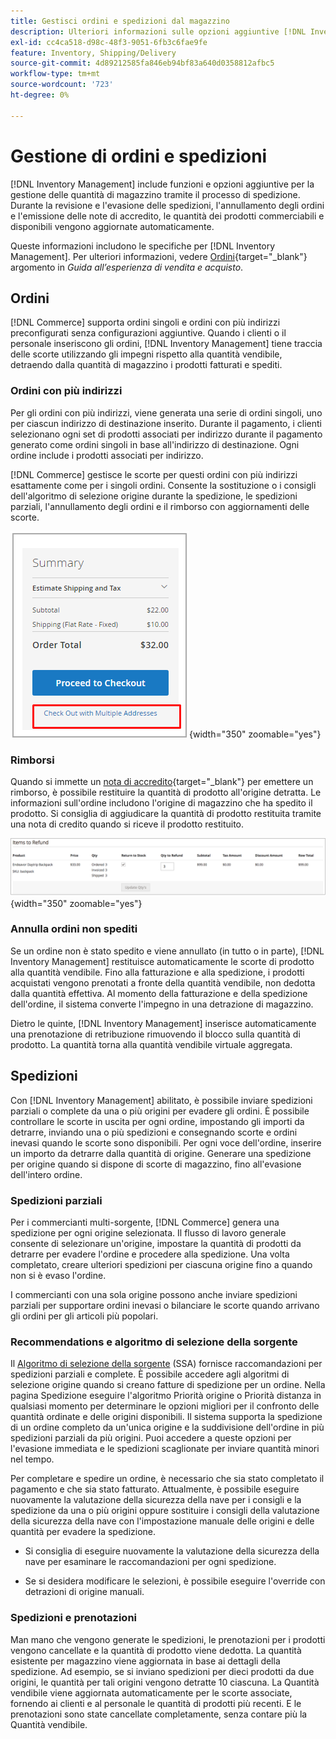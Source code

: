 ```yaml
---
title: Gestisci ordini e spedizioni dal magazzino
description: Ulteriori informazioni sulle opzioni aggiuntive [!DNL Inventory Management] caratteristiche e opzioni per la gestione delle quantità di magazzino mediante il processo di spedizione.
exl-id: cc4ca518-d98c-48f3-9051-6fb3c6fae9fe
feature: Inventory, Shipping/Delivery
source-git-commit: 4d89212585fa846eb94bf83a640d0358812afbc5
workflow-type: tm+mt
source-wordcount: '723'
ht-degree: 0%

---
```


# Gestione di ordini e spedizioni

[!DNL Inventory Management] include funzioni e opzioni aggiuntive per la gestione delle quantità di magazzino tramite il processo di spedizione. Durante la revisione e l&#39;evasione delle spedizioni, l&#39;annullamento degli ordini e l&#39;emissione delle note di accredito, le quantità dei prodotti commerciabili e disponibili vengono aggiornate automaticamente.

Queste informazioni includono le specifiche per [!DNL Inventory Management]. Per ulteriori informazioni, vedere [Ordini](../stores-purchase/orders.md){target="_blank"} argomento in _Guida all’esperienza di vendita e acquisto_.

## Ordini

[!DNL Commerce] supporta ordini singoli e ordini con più indirizzi preconfigurati senza configurazioni aggiuntive. Quando i clienti o il personale inseriscono gli ordini, [!DNL Inventory Management] tiene traccia delle scorte utilizzando gli impegni rispetto alla quantità vendibile, detraendo dalla quantità di magazzino i prodotti fatturati e spediti.

### Ordini con più indirizzi

Per gli ordini con più indirizzi, viene generata una serie di ordini singoli, uno per ciascun indirizzo di destinazione inserito. Durante il pagamento, i clienti selezionano ogni set di prodotti associati per indirizzo durante il pagamento generato come ordini singoli in base all&#39;indirizzo di destinazione. Ogni ordine include i prodotti associati per indirizzo.

[!DNL Commerce] gestisce le scorte per questi ordini con più indirizzi esattamente come per i singoli ordini. Consente la sostituzione o i consigli dell&#39;algoritmo di selezione origine durante la spedizione, le spedizioni parziali, l&#39;annullamento degli ordini e il rimborso con aggiornamenti delle scorte.

![Indirizzi multipli al momento del pagamento](assets/inventory-multi-ship.png){width="350" zoomable="yes"}

### Rimborsi

Quando si immette un [nota di accredito](../stores-purchase/credit-memo-create.md){target="_blank"} per emettere un rimborso, è possibile restituire la quantità di prodotto all&#39;origine detratta. Le informazioni sull&#39;ordine includono l&#39;origine di magazzino che ha spedito il prodotto. Si consiglia di aggiudicare la quantità di prodotto restituita tramite una nota di credito quando si riceve il prodotto restituito.

![Articoli da rimborsare con restituzione al magazzino selezionata](assets/credit-memo-items-to-refund.png)
{width="350" zoomable="yes"}

### Annulla ordini non spediti

Se un ordine non è stato spedito e viene annullato (in tutto o in parte), [!DNL Inventory Management] restituisce automaticamente le scorte di prodotto alla quantità vendibile. Fino alla fatturazione e alla spedizione, i prodotti acquistati vengono prenotati a fronte della quantità vendibile, non dedotta dalla quantità effettiva. Al momento della fatturazione e della spedizione dell&#39;ordine, il sistema converte l&#39;impegno in una detrazione di magazzino.

Dietro le quinte, [!DNL Inventory Management] inserisce automaticamente una prenotazione di retribuzione rimuovendo il blocco sulla quantità di prodotto. La quantità torna alla quantità vendibile virtuale aggregata.

## Spedizioni

Con [!DNL Inventory Management] abilitato, è possibile inviare spedizioni parziali o complete da una o più origini per evadere gli ordini. È possibile controllare le scorte in uscita per ogni ordine, impostando gli importi da detrarre, inviando una o più spedizioni e consegnando scorte e ordini inevasi quando le scorte sono disponibili. Per ogni voce dell&#39;ordine, inserire un importo da detrarre dalla quantità di origine. Generare una spedizione per origine quando si dispone di scorte di magazzino, fino all&#39;evasione dell&#39;intero ordine.

### Spedizioni parziali

Per i commercianti multi-sorgente, [!DNL Commerce] genera una spedizione per ogni origine selezionata. Il flusso di lavoro generale consente di selezionare un&#39;origine, impostare la quantità di prodotti da detrarre per evadere l&#39;ordine e procedere alla spedizione. Una volta completato, creare ulteriori spedizioni per ciascuna origine fino a quando non si è evaso l&#39;ordine.

I commercianti con una sola origine possono anche inviare spedizioni parziali per supportare ordini inevasi o bilanciare le scorte quando arrivano gli ordini per gli articoli più popolari.

### Recommendations e algoritmo di selezione della sorgente

Il [Algoritmo di selezione della sorgente](selection-reservations.md) (SSA) fornisce raccomandazioni per spedizioni parziali e complete. È possibile accedere agli algoritmi di selezione origine quando si creano fatture di spedizione per un ordine. Nella pagina Spedizione eseguire l&#39;algoritmo Priorità origine o Priorità distanza in qualsiasi momento per determinare le opzioni migliori per il confronto delle quantità ordinate e delle origini disponibili. Il sistema supporta la spedizione di un ordine completo da un&#39;unica origine e la suddivisione dell&#39;ordine in più spedizioni parziali da più origini. Puoi accedere a queste opzioni per l&#39;evasione immediata e le spedizioni scaglionate per inviare quantità minori nel tempo.

Per completare e spedire un ordine, è necessario che sia stato completato il pagamento e che sia stato fatturato. Attualmente, è possibile eseguire nuovamente la valutazione della sicurezza della nave per i consigli e la spedizione da una o più origini oppure sostituire i consigli della valutazione della sicurezza della nave con l&#39;impostazione manuale delle origini e delle quantità per evadere la spedizione.

- Si consiglia di eseguire nuovamente la valutazione della sicurezza della nave per esaminare le raccomandazioni per ogni spedizione.

- Se si desidera modificare le selezioni, è possibile eseguire l&#39;override con detrazioni di origine manuali.

### Spedizioni e prenotazioni

Man mano che vengono generate le spedizioni, le prenotazioni per i prodotti vengono cancellate e la quantità di prodotto viene dedotta. La quantità esistente per magazzino viene aggiornata in base ai dettagli della spedizione. Ad esempio, se si inviano spedizioni per dieci prodotti da due origini, le quantità per tali origini vengono detratte 10 ciascuna. La Quantità vendibile viene aggiornata automaticamente per le scorte associate, fornendo ai clienti e al personale le quantità di prodotti più recenti. E le prenotazioni sono state cancellate completamente, senza contare più la Quantità vendibile.
